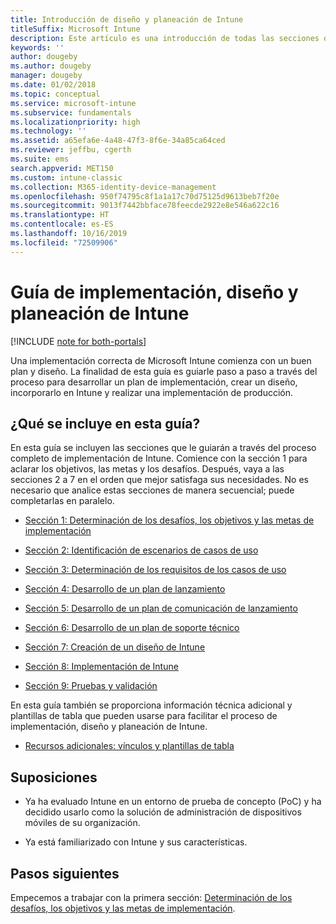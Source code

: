```yaml
---
title: Introducción de diseño y planeación de Intune
titleSuffix: Microsoft Intune
description: Este artículo es una introducción de todas las secciones de implementación, diseño y planeación de Microsoft Intune. Herramientas para facilitar la determinación de objetivos, requisitos y escenarios de casos de uso, crear planes de lanzamiento y comunicación, así como planes de soporte técnico, pruebas y validación.
keywords: ''
author: dougeby
ms.author: dougeby
manager: dougeby
ms.date: 01/02/2018
ms.topic: conceptual
ms.service: microsoft-intune
ms.subservice: fundamentals
ms.localizationpriority: high
ms.technology: ''
ms.assetid: a65efa6e-4a48-47f3-8f6e-34a85ca64ced
ms.reviewer: jeffbu, cgerth
ms.suite: ems
search.appverid: MET150
ms.custom: intune-classic
ms.collection: M365-identity-device-management
ms.openlocfilehash: 950f74795c8f1a1a17c70d75125d9613beb7f20e
ms.sourcegitcommit: 9013f7442bbface78feecde2922e8e546a622c16
ms.translationtype: HT
ms.contentlocale: es-ES
ms.lasthandoff: 10/16/2019
ms.locfileid: "72509906"
---
```

# <a name="intune-deployment-planning-design-and-implementation-guide"></a>Guía de implementación, diseño y planeación de Intune

[!INCLUDE [note for both-portals](../../intune-classic/includes/note-for-both-portals.md)]

Una implementación correcta de Microsoft Intune comienza con un buen plan y diseño. La finalidad de esta guía es guiarle paso a paso a través del proceso para desarrollar un plan de implementación, crear un diseño, incorporarlo en Intune y realizar una implementación de producción.

## <a name="whats-included-in-this-guide"></a>¿Qué se incluye en esta guía?

En esta guía se incluyen las secciones que le guiarán a través del proceso completo de implementación de Intune. Comience con la sección 1 para aclarar los objetivos, las metas y los desafíos. Después, vaya a las secciones 2 a 7 en el orden que mejor satisfaga sus necesidades. No es necesario que analice estas secciones de manera secuencial; puede completarlas en paralelo.

- [Sección 1: Determinación de los desafíos, los objetivos y las metas de implementación](planning-guide-deployment-goals.md)

- [Sección 2: Identificación de escenarios de casos de uso](planning-guide-scenarios.md)

- [Sección 3: Determinación de los requisitos de los casos de uso](planning-guide-requirements.md)

- [Sección 4: Desarrollo de un plan de lanzamiento](planning-guide-rollout-plan.md)

- [Sección 5: Desarrollo de un plan de comunicación de lanzamiento](planning-guide-communication-plan.md)

- [Sección 6: Desarrollo de un plan de soporte técnico](planning-guide-support-plan.md)

- [Sección 7: Creación de un diseño de Intune](planning-guide-design.md)

- [Sección 8: Implementación de Intune](planning-guide-onboarding.md)

- [Sección 9: Pruebas y validación](planning-guide-test-validation.md)

En esta guía también se proporciona información técnica adicional y plantillas de tabla que pueden usarse para facilitar el proceso de implementación, diseño y planeación de Intune.

- [Recursos adicionales: vínculos y plantillas de tabla](planning-guide-resources.md)

## <a name="assumptions"></a>Suposiciones

- Ya ha evaluado Intune en un entorno de prueba de concepto (PoC) y ha decidido usarlo como la solución de administración de dispositivos móviles de su organización.

- Ya está familiarizado con Intune y sus características.

## <a name="next-steps"></a>Pasos siguientes

Empecemos a trabajar con la primera sección: [Determinación de los desafíos, los objetivos y las metas de implementación](planning-guide-deployment-goals.md).
